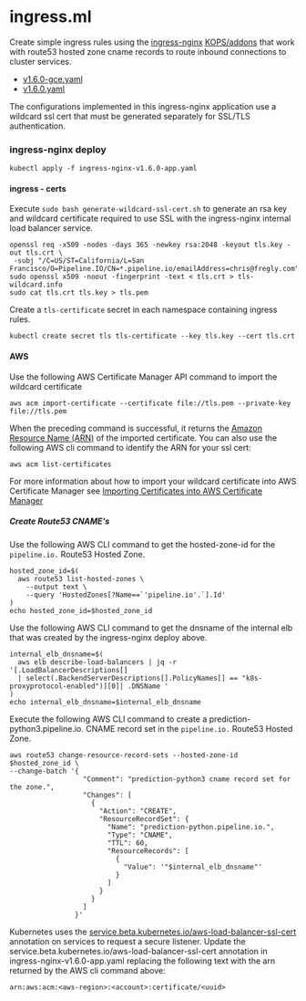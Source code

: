 # ingress.ml

Create simple ingress rules using the [ingress-nginx](https://github.com/kubernetes/kops/tree/master/addons/ingress-nginx) 
[KOPS/addons](https://github.com/kubernetes/kops/tree/master/addons) that work with route53 hosted zone cname records to 
route inbound connections to cluster services.

* [v1.6.0-gce.yaml](https://github.com/kubernetes/kops/blob/master/addons/ingress-nginx/v1.6.0-gce.yaml)
* [v1.6.0.yaml](https://github.com/kubernetes/kops/blob/master/addons/ingress-nginx/v1.6.0.yaml)

The configurations implemented in this ingress-nginx application use a wildcard ssl cert that must be generated separately for
SSL/TLS authentication.

### ingress-nginx deploy

```
kubectl apply -f ingress-nginx-v1.6.0-app.yaml
```

#### ingress - certs

Execute `sudo bash generate-wildcard-ssl-cert.sh` to generate an rsa key and wildcard certificate required to use SSL with the 
ingress-nginx internal load balancer service.

```
openssl req -x509 -nodes -days 365 -newkey rsa:2048 -keyout tls.key -out tls.crt \
 -subj "/C=US/ST=California/L=San Francisco/O=Pipeline.IO/CN=*.pipeline.io/emailAddress=chris@fregly.com"
sudo openssl x509 -noout -fingerprint -text < tls.crt > tls-wildcard.info
sudo cat tls.crt tls.key > tls.pem
```

Create a `tls-certificate` secret in each namespace containing ingress rules. 
```
kubectl create secret tls tls-certificate --key tls.key --cert tls.crt
```

#### AWS

Use the following AWS Certificate Manager API command to import the wildcard certificate
```
aws acm import-certificate --certificate file://tls.pem --private-key file://tls.pem
```

When the preceding command is successful, it returns the [Amazon Resource Name (ARN)](http://docs.aws.amazon.com/general/latest/gr/aws-arns-and-namespaces.html)
 of the imported certificate.  You can also use the following AWS cli command to identify the ARN for your ssl cert:  
```
aws acm list-certificates
```

For more information about how to import your wildcard certificate into AWS Certificate Manager see [Importing Certificates 
into AWS Certificate Manager](http://docs.aws.amazon.com/acm/latest/userguide/import-certificate.html) 

##### Create Route53 CNAME's

Use the following AWS CLI command to get the hosted-zone-id for the `pipeline.io.` Route53 Hosted Zone.
```
hosted_zone_id=$(
  aws route53 list-hosted-zones \
    --output text \
    --query 'HostedZones[?Name==`'pipeline.io'.`].Id'
)
echo hosted_zone_id=$hosted_zone_id
```

Use the following AWS CLI command to get the dnsname of the internal elb that was created by the ingress-nginx deploy above.  
```
internal_elb_dnsname=$(
  aws elb describe-load-balancers | jq -r '[.LoadBalancerDescriptions[]
  | select(.BackendServerDescriptions[].PolicyNames[] == "k8s-proxyprotocol-enabled")][0]| .DNSName '
)
echo internal_elb_dnsname=$internal_elb_dnsname
```

Execute the following AWS CLI command to create a prediction-python3.pipeline.io. CNAME record set in the `pipeline.io.` 
Route53 Hosted Zone.
```
aws route53 change-resource-record-sets --hosted-zone-id $hosted_zone_id \
--change-batch '{
                  "Comment": "prediction-python3 cname record set for the zone.",
                  "Changes": [
                    {
                      "Action": "CREATE",
                      "ResourceRecordSet": {
                        "Name": "prediction-python.pipeline.io.",
                        "Type": "CNAME",
                        "TTL": 60,
                        "ResourceRecords": [
                          {
                            "Value": '"$internal_elb_dnsname"'
                          }
                        ]
                      }
                    }
                  ]
                }'
```

Kubernetes uses the [service.beta.kubernetes.io/aws-load-balancer-ssl-cert](https://github.com/kubernetes/kubernetes/blob/master/pkg/cloudprovider/providers/aws/aws.go#L121) 
annotation on services to request a secure listener.  Update the service.beta.kubernetes.io/aws-load-balancer-ssl-cert 
annotation in ingress-nginx-v1.6.0-app.yaml replacing the following text with the arn returned by the AWS cli command above: 
```
arn:aws:acm:<aws-region>:<account>:certificate/<uuid>
```